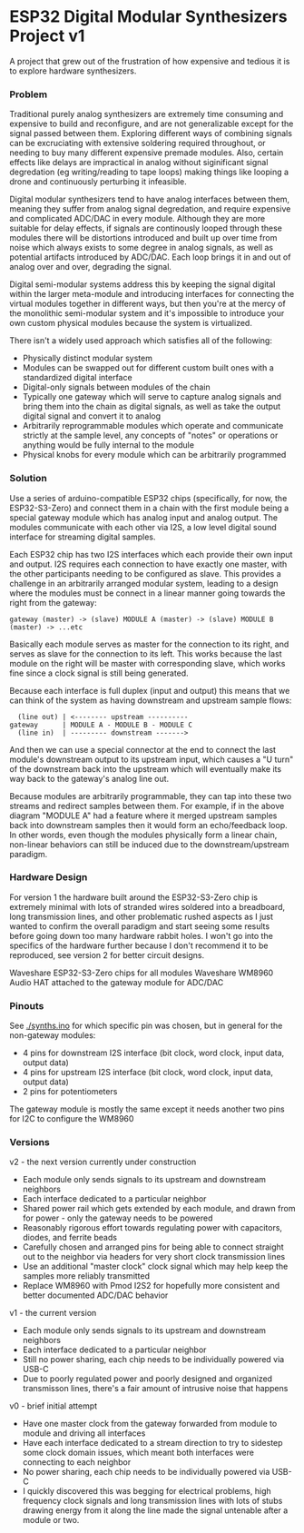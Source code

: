 # ESP32 Digital Modular Synthesizers Project v1

A project that grew out of the frustration of how expensive and tedious it is to explore hardware synthesizers.

### Problem

Traditional purely analog synthesizers are extremely time consuming and expensive to build and reconfigure, and are not generalizable except for
the signal passed between them. Exploring different ways of combining signals can be excruciating with extensive soldering required throughout, or
needing to buy many different expensive premade modules. Also, certain effects like delays are impractical in analog without siginificant signal degredation (eg writing/reading to tape loops) making things like looping a drone and continuously perturbing it infeasible.

Digital modular synthesizers tend to have analog interfaces between them, meaning they suffer from analog signal degredation, and require expensive and complicated ADC/DAC in every module. Although they are more suitable for delay effects, if signals are continously looped through these modules there will be distortions introduced and built up over time from noise which always exists to some degree in analog signals, as well as potential artifacts introduced by ADC/DAC. Each loop brings it in and out of analog over and over, degrading the signal.

Digital semi-modular systems address this by keeping the signal digital within the larger meta-module and introducing interfaces for connecting the virtual modules together in different ways, but then you're at the mercy of the monolithic semi-modular system and it's impossible to introduce your own custom physical modules because the system is virtualized.

There isn't a widely used approach which satisfies all of the following:
* Physically distinct modular system
* Modules can be swapped out for different custom built ones with a standardized digital interface
* Digital-only signals between modules of the chain
* Typically one gateway which will serve to capture analog signals and bring them into the chain as digital signals, as well as take the output digital signal and convert it to analog
* Arbitrarily reprogrammable modules which operate and communicate strictly at the sample level, any concepts of "notes" or operations or anything would be fully internal to the module
* Physical knobs for every module which can be arbitrarily programmed

### Solution

Use a series of arduino-compatible ESP32 chips (specifically, for now, the ESP32-S3-Zero) and connect them in a chain with the first module being a special gateway module which has analog input and analog output. The modules communicate with each other via I2S, a low level digital sound interface for streaming digital samples.

Each ESP32 chip has two I2S interfaces which each provide their own input and output. I2S requires each connection to have exactly one master, with the other participants needing to be configured as slave. This provides a challenge in an arbitrarily arranged modular system, leading to a design where the modules must be connect in a linear manner going towards the right from the gateway:

```
gateway (master) -> (slave) MODULE A (master) -> (slave) MODULE B (master) -> ...etc
```

Basically each module serves as master for the connection to its right, and serves as slave for the connection to its left. This works because the last module on the right will be master with corresponding slave, which works fine since a clock signal is still being generated.

Because each interface is full duplex (input and output) this means that we can think of the system as having downstream and upstream sample flows:

```
  (line out) | <-------- upstream ----------
gateway      | MODULE A - MODULE B - MODULE C 
  (line in)  | --------- downstream ------->
```

And then we can use a special connector at the end to connect the last module's downstream output to its upstream input, which causes a "U turn" of the downstream back into the upstream which will eventually make its way back to the gateway's analog line out.

Because modules are arbitrarily programmable, they can tap into these two streams and redirect samples between them. For example, if in the above diagram "MODULE A" had a feature where it merged upstream samples back into downstream samples then it would form an echo/feedback loop. In other words, even though the modules physically form a linear chain, non-linear behaviors can still be induced due to the downstream/upstream paradigm.

### Hardware Design

For version 1 the hardware built around the ESP32-S3-Zero chip is extremely minimal with lots of stranded wires soldered into a breadboard, long transmission lines, and other problematic rushed aspects as I just wanted to confirm the overall paradigm and start seeing some results before going down too many hardware rabbit holes. I won't go into the specifics of the hardware further because I don't recommend it to be reproduced, see version 2 for better circuit designs.

Waveshare ESP32-S3-Zero chips for all modules
Waveshare WM8960 Audio HAT attached to the gateway module for ADC/DAC

### Pinouts

See [./synths.ino](synths.ino) for which specific pin was chosen, but in general for the non-gateway modules:
* 4 pins for downstream I2S interface (bit clock, word clock, input data, output data)
* 4 pins for upstream I2S interface (bit clock, word clock, input data, output data)
* 2 pins for potentiometers

The gateway module is mostly the same except it needs another two pins for I2C to configure the WM8960

### Versions

v2 - the next version currently under construction
* Each module only sends signals to its upstream and downstream neighbors
* Each interface dedicated to a particular neighbor
* Shared power rail which gets extended by each module, and drawn from for power - only the gateway needs to be powered
* Reasonably rigorous effort towards regulating power with capacitors, diodes, and ferrite beads
* Carefully chosen and arranged pins for being able to connect straight out to the neighbor via headers for very short clock transmission lines
* Use an additional "master clock" clock signal which may help keep the samples more reliably transmitted
* Replace WM8960 with Pmod I2S2 for hopefully more consistent and better documented ADC/DAC behavior

v1 - the current version
* Each module only sends signals to its upstream and downstream neighbors
* Each interface dedicated to a particular neighbor
* Still no power sharing, each chip needs to be individually powered via USB-C
* Due to poorly regulated power and poorly designed and organized transmisson lines, there's a fair amount of intrusive noise that happens

v0 - brief initial attempt
* Have one master clock from the gateway forwarded from module to module and driving all interfaces
* Have each interface dedicated to a stream direction to try to sidestep some clock domain issues, which meant both interfaces were connecting to each neighbor
* No power sharing, each chip needs to be individually powered via USB-C
* I quickly discovered this was begging for electrical problems, high frequency clock signals and long transmission lines with lots of stubs drawing energy from it along the line made the signal untenable after a module or two.
